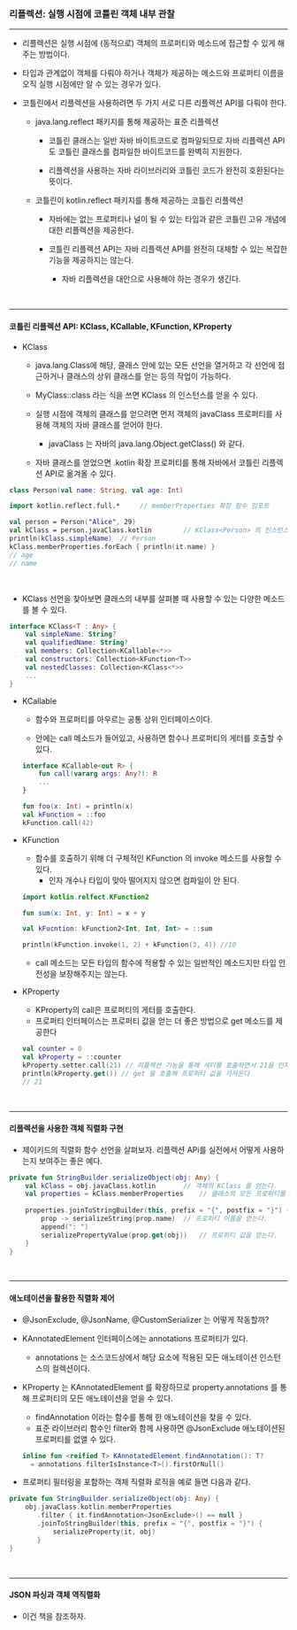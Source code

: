 ### 리플렉션: 실행 시점에 코틀린 객체 내부 관찰

***

- 리플렉션은 실행 시점에 (동적으로) 객체의 프로퍼티와 메소드에 접근할 수 있게 해주는 방법이다. 

  

- 타입과 관계없이 객체를 다뤄야 하거나 객체가 제공하는 메소드와 프로퍼티 이름을 오직 실행 시점에만 알 수 있는 경우가 있다.



- 코틀린에서 리플렉션을 사용하려면 두 가지 서로 다른 리플렉션 API를 다뤄야 한다.

  - java.lang.reflect 패키지를 통해 제공하는 표준 리플렉션

    - 코틀린 클래스는 일반 자바 바이트코드로 컴파일되므로 자바 리플렉션 API도 코틀린 클래스를 컴파일한 바이트코드를 완벽히 지원한다.

      

    - 리플렉션을 사용하는 자바 라이브러리와 코틀린 코드가 완전히 호환된다는 뜻이다.

    

  - 코틀린이 kotlin.reflect 패키지를 통해 제공하는 코틀린 리플렉션

    - 자바에는 없는 프로퍼티나 널이 될 수 있는 타입과 같은 코틀린 고유 개념에 대한 리플렉션을 제공한다.

      

    - 코틀린 리플렉션 API는 자바 리플렉션 API를 완전히 대체할 수 있는 복잡한 기능을 제공하지는 않는다.

      - 자바 리플렉션을 대안으로 사용해야 하는 경우가 생긴다.



<br>

***

#### 코틀린 리플렉션 API: KClass, KCallable, KFunction, KProperty

- KClass

  - java.lang.Class에 해당, 클래스 안에 있는 모든 선언을 열거하고 각 선언에 접근하거나 클래스의 상위 클래스를 얻는 등의 작업이 가능하다.

    

  - MyClass::class 라는 식을 쓰면 KClass 의 인스턴스를 얻을 수 있다.

    

  - 실행 시점에 객체의 클래스를 얻으려면 먼저 객체의 javaClass 프로퍼티를 사용해 객체의 자바 클래스를 얻어야 한다.

    - javaClass 는 자바의 java.lang.Object.getClass() 와 같다.

    

  - 자바 클래스를 얻었으면 .kotlin 확장 프로퍼티를 통해 자바에서 코틀린 리플렉션 API로 옮겨올 수 있다.

```kotlin
class Person(val name: String, val age: Int)

import kotlin.reflect.full.*     // memberProperties 확장 함수 임포트

val person = Person("Alice", 29)
val kClass = person.javaClass.kotlin 		// KClass<Person> 의 인스턴스를 반환한다.
println(kClass.simpleName)	// Person
kClass.memberProperties.forEach { println(it.name) }
// age
// name 
```

​	

- KClass 선언을 찾아보면 클래스의 내부를 살펴볼 때 사용할 수 있는 다양한 메소드를 볼 수 있다.

```kotlin
interface KClass<T : Any> {
    val simpleName: String?
    val qualifiedName: String?
    val members: Collection<KCallable<*>>
    val constructors: Collection<kFunction<T>>
    val nestedClasses: Collection<KClass<*>>
    ...
}
```



- KCallable

  - 함수와 프로퍼티를 아우르는 공통 상위 인터페이스이다.

    

  - 안에는 call 메소드가 들어있고, 사용하면 함수나 프로퍼티의 게터를 호출할 수 있다.

  ```kotlin
  interface KCallable<out R> {
      fun call(vararg args: Any?): R
      ...
  }
  
  fun foo(x: Int) = println(x)
  val kFunction = ::foo
  kFunction.call(42)
  ```

  

- KFunction

  - 함수를 호출하기 위해 더 구체적인 KFunction 의 invoke 메소드를 사용할 수 있다.
    - 인자 개수나 타입이 맞아 떨어지지 않으면 컴파일이 안 된다.

  ```kotlin
  import kotlin.relfect.KFunction2
  
  fun sum(x: Int, y: Int) = x + y
  
  val kFucntion: kFunction2<Int, Int, Int> = ::sum
  
  println(kFunction.invoke(1, 2) + kFunction(3, 4)) //10
  ```

  

  - call 메소드는 모든 타입의 함수에 적용할 수 있는 일반적인 메소드지만 타입 안전성을 보장해주지는 않는다.

    

- KProperty

  - KProperty의 call은 프로퍼티의 게터를 호출한다.
  - 프로퍼티 인터페이스는 프로퍼티 값을 얻는 더 좋은 방법으로 get 메소드를 제공한다

  ```kotlin
  val counter = 0
  val kProperty = ::counter
  kProperty.setter.call(21) // 리플렉션 기능을 통해 세터를 호출하면서 21을 인자로 넘긴다.
  println(kProperty.get()) // get 을 호출해 프로퍼티 값을 가져온다
  // 21
  ```

  

<br>

***

#### 리플렉션을 사용한 객체 직렬화 구현

- 제이키드의 직렬화 함수 선언을 살펴보자. 리플렉션 APi를 실전에서 어떻게 사용하는지 보여주는 좋은 예다. 

```kotlin
private fun StringBuilder.serializeObject(obj: Any) {
    val kClass = obj.javaClass.kotlin		// 객체의 KClass 를 얻는다.
    val properties = kClass.memberProperties	// 클래스의 모든 프로퍼티를 얻는다.
    
    properties.joinToStringBuilder(this, prefix = "{", postfix = "}") {
        prop -> serializeString(prop.name)	// 프로퍼티 이름을 얻는다.
        append(": ")
        serializePropertyValue(prop.get(obj))	// 프로퍼티 값을 얻는다.
    }
}
```



<br>

***

#### 애노테이션을 활용한 직렬화 제어

- @JsonExclude, @JsonName, @CustomSerializer 는 어떻게 작동할까?

  

- KAnnotatedElement 인터페이스에는 annotations 프로퍼티가 있다.

  - annotations 는 소스코드상에서 해당 요소에 적용된 모든 애노테이션 인스턴스의 컬렉션이다.

    

- KProperty 는 KAnnotatedElement 를 확장하므로 property.annotations 를 통해 프로퍼티의 모든 애노테이션을 얻을 수 있다.

  - findAnnotation 이라는 함수를 통해 한 애노테이션을 찾을 수 있다.
  - 표준 라이브러리 함수인 filter와 함께 사용하면 @JsonExclude 애노테이션된 프로퍼티를 없앨 수 있다.

  ```kotlin
  inline fun <reified T> KAnnotatedElement.findAnnotation(): T?
  	= annotations.filterIsInstance<T>().firstOrNull()
  ```



- 프로퍼티 필터링을 포함하는 객체 직렬화 로직을 예로 들면 다음과 같다.

```kotlin
private fun StringBuilder.serializeObject(obj: Any) {
    obj.javaClass.kotlin.memberProperties
       .filter { it.findAnnotation<JsonExclude>() == null }
       .joinToStringBuilder(this, prefix = "{", postfix = "}") {
           serializeProperty(it, obj)
       }
}
```



<br>

***

#### JSON 파싱과 객체 역직렬화

- 이건 책을 참조하자.